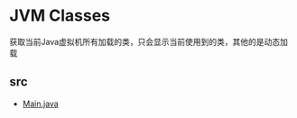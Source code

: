 # JVM Classes

获取当前Java虚拟机所有加载的类，只会显示当前使用到的类，其他的是动态加载

## src

* [Main.java](/src/com/annotation/classes/Main.java)
